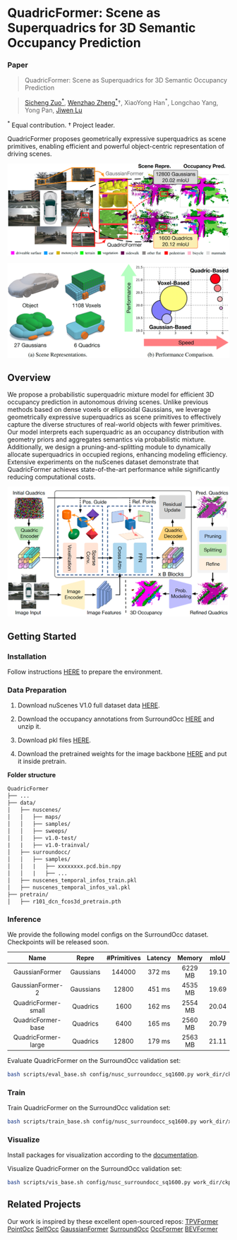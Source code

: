 # QuadricFormer: Scene as Superquadrics for 3D Semantic Occupancy Prediction
### Paper

> QuadricFormer: Scene as Superquadrics for 3D Semantic Occupancy Prediction

> [Sicheng Zuo<sup>\*</sup>](https://scholar.google.com/citations?user=11kh6C4AAAAJ&hl=en&oi=ao), [Wenzhao Zheng<sup>\*</sup>](https://wzzheng.net/)$\dagger$,  XiaoYong Han<sup>*</sup>, Longchao Yang, Yong Pan, [Jiwen Lu](http://ivg.au.tsinghua.edu.cn/Jiwen_Lu/)

<sup>\*</sup> Equal contribution. $\dagger$ Project leader.

QuadricFormer proposes geometrically expressive superquadrics as scene primitives, enabling efficient and powerful object-centric representation of driving scenes.

![teaser](./assets/teaser.png)

![repre](./assets/repre.png)

## Overview
We propose a probabilistic superquadric mixture model for efficient 3D occupancy prediction in autonomous driving scenes. Unlike previous methods based on dense voxels or ellipsoidal Gaussians, we leverage geometrically expressive superquadrics as scene primitives to effectively capture the diverse structures of real-world objects with fewer primitives. Our model interprets each superquadric as an occupancy distribution with geometry priors and aggregates semantics via probabilistic mixture. Additionally, we design a pruning-and-splitting module to dynamically allocate superquadrics in occupied regions, enhancing modeling efficiency. Extensive experiments on the nuScenes dataset demonstrate that QuadricFormer achieves state-of-the-art performance while significantly reducing computational costs.

![overview](./assets/framework.png)

## Getting Started

### Installation
Follow instructions [HERE](docs/installation.md) to prepare the environment.

### Data Preparation
1. Download nuScenes V1.0 full dataset data [HERE](https://www.nuscenes.org/download).

2. Download the occupancy annotations from SurroundOcc [HERE](https://github.com/weiyithu/SurroundOcc) and unzip it.

3. Download pkl files [HERE](https://cloud.tsinghua.edu.cn/d/095a624d621b4aa98cf9/).

4. Download the pretrained weights for the image backbone [HERE](https://github.com/zhiqi-li/storage/releases/download/v1.0/r101_dcn_fcos3d_pretrain.pth) and put it inside pretrain.

**Folder structure**
```
QuadricFormer
├── ...
├── data/
│   ├── nuscenes/
│   │   ├── maps/
│   │   ├── samples/
│   │   ├── sweeps/
│   │   ├── v1.0-test/
|   |   ├── v1.0-trainval/
│   ├── surroundocc/
│   │   ├── samples/
│   │   |   ├── xxxxxxxx.pcd.bin.npy
│   │   |   ├── ...
│   ├── nuscenes_temporal_infos_train.pkl
│   ├── nuscenes_temporal_infos_val.pkl
├── pretrain/
│   ├── r101_dcn_fcos3d_pretrain.pth
```

### Inference
We provide the following model configs on the SurroundOcc dataset. Checkpoints will be released soon.

| Name  | Repre | #Primitives | Latency | Memory| mIoU |
| :---: | :---: | :---: | :---: | :---: | :---: |
| GaussianFormer | Gaussians | 144000 | 372 ms | 6229 MB | 19.10 |
| GaussianFormer-2 | Gaussians | 12800 | 451 ms | 4535 MB | 19.69 |
| QuadricFormer-small | Quadrics | 1600  | 162 ms | 2554 MB | 20.04 |
| QuadricFormer-base | Quadrics | 6400  | 165 ms | 2560 MB | 20.79 |
| QuadricFormer-large | Quadrics | 12800  | 179 ms | 2563 MB | 21.11 |

Evaluate QuadricFormer on the SurroundOcc validation set:
```bash
bash scripts/eval_base.sh config/nusc_surroundocc_sq1600.py work_dir/ckpt.pth work_dir/xxxx
```

### Train

Train QuadricFormer on the SurroundOcc validation set:
```bash
bash scripts/train_base.sh config/nusc_surroundocc_sq1600.py work_dir/xxxx
```

### Visualize
Install packages for visualization according to the [documentation](docs/installation.md).

Visualize QuadricFormer on the SurroundOcc validation set:
```bash
bash scripts/vis_base.sh config/nusc_surroundocc_sq1600.py work_dir/ckpt.pth scene-0098 work_dir/xxxx
```

## Related Projects

Our work is inspired by these excellent open-sourced repos:
[TPVFormer](https://github.com/wzzheng/TPVFormer)
[PointOcc](https://github.com/wzzheng/PointOcc)
[SelfOcc](https://github.com/huang-yh/SelfOcc)
[GaussianFormer](https://github.com/huang-yh/GaussianFormer)
[SurroundOcc](https://github.com/weiyithu/SurroundOcc) 
[OccFormer](https://github.com/zhangyp15/OccFormer)
[BEVFormer](https://github.com/fundamentalvision/BEVFormer)

<!-- ## Citation

If you find this project helpful, please consider citing the following paper:
```
@article{zuo2025quadricformer,
    title={QuadricFormer: Scene as Superquadrics for 3D Semantic Occupancy Prediction},
    author={Zuo, Sicheng and Zheng, Wenzhao and Han, Xiaoyong and Yang, Longchao and Pan, Yong and Lu, Jiwen},
    journal={arXiv preprint arXiv:},
    year={2025}
} -->